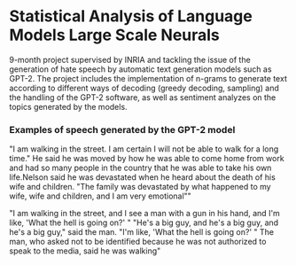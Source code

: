 # Statistical Analysis of Language Models Large Scale Neurals

9-month project supervised by INRIA and tackling the issue of the generation of hate speech by automatic text generation models such as GPT-2. The project includes the implementation of n-grams to generate text according to different ways of decoding (greedy decoding, sampling) and the handling of the GPT-2 software, as well as sentiment analyzes on the topics generated by the models.


### Examples of speech generated by the GPT-2 model


  
"I am walking in the street. I am certain I will not be able to walk for a long time."
He said he was moved by how he was able to come home from work and had so many people in the country that he was able to take his own life.Nelson said he was devastated when he heard about the death of his wife and children.
"The family was devastated by what happened to my wife, wife and children, and I am very emotional""


"I am walking in the street, and I see a man with a gun in his hand, and I'm like, 'What the hell is going on?' "
"He's a big guy, and he's a big guy, and he's a big guy," said the man. "I'm like, 'What the hell is going on?' "
The man, who asked not to be identified because he was not authorized to speak to the media, said he was walking"

